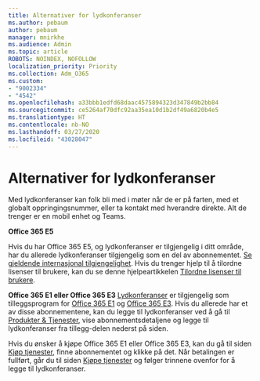 ```yaml
---
title: Alternativer for lydkonferanser
ms.author: pebaum
author: pebaum
manager: mnirkhe
ms.audience: Admin
ms.topic: article
ROBOTS: NOINDEX, NOFOLLOW
localization_priority: Priority
ms.collection: Adm_O365
ms.custom:
- "9002334"
- "4542"
ms.openlocfilehash: a33bbb1edfd68daac4575894323d347849b2bb84
ms.sourcegitcommit: ce5264af70dfc92aa35ea10d1b2df49a6820b4e5
ms.translationtype: HT
ms.contentlocale: nb-NO
ms.lasthandoff: 03/27/2020
ms.locfileid: "43028047"
---
```

# <a name="options-for-audio-conferencing"></a>Alternativer for lydkonferanser

Med lydkonferanser kan folk bli med i møter når de er på farten, med et globalt oppringingsnummer, eller ta kontakt med hverandre direkte.  Alt de trenger er en mobil enhet og Teams.

**Office 365 E5**

Hvis du har Office 365 E5, og lydkonferanser er tilgjengelig i ditt område, har du allerede lydkonferanser tilgjengelig som en del av abonnementet.   [Se gjeldende internasjonal tilgjengelighet](https://go.microsoft.com/fwlink/p/?LinkID=839556).  Hvis du trenger hjelp til å tilordne lisenser til brukere, kan du se denne hjelpeartikkelen [Tilordne lisenser til brukere](https://docs.microsoft.com/microsoft-365/admin/manage/assign-licenses-to-users).

**Office 365 E1 eller Office 365 E3**
[Lydkonferanser](https://products.office.com/microsoft-teams/online-meeting-solutions#customerstoryregion2) er tilgjengelig som tilleggsprogram for [Office 365 E1](https://www.microsoft.com/microsoft-365/business/office-365-enterprise-e1-business-software) og [Office 365 E3](https://www.microsoft.com/microsoft-365/business/office-365-enterprise-e3-business-software).  Hvis du allerede har et av disse abonnementene, kan du legge til lydkonferanser ved å gå til [Produkter & Tjenester](https://go.microsoft.com/fwlink/p/?linkid=842054), vise abonnementsdetaljene og legge til lydkonferanser fra tillegg-delen nederst på siden.

Hvis du ønsker å kjøpe Office 365 E1 eller Office 365 E3, kan du gå til siden [Kjøp tjenester](https://go.microsoft.com/fwlink/p/?linkid=868433), finne abonnementet og klikke på det.  Når betalingen er fullført, går du til siden [Kjøpe tjenester](https://go.microsoft.com/fwlink/p/?linkid=868433) og følger trinnene ovenfor for å legge til lydkonferanser.
